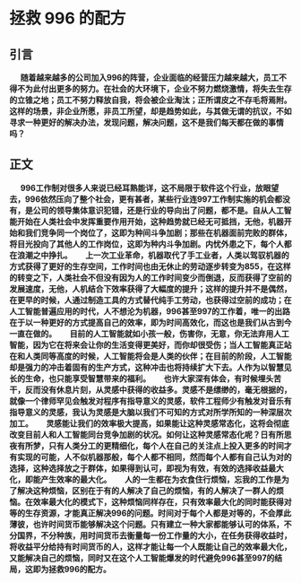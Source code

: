 # 拯救 996 的配方
## 引言
&nbsp;&nbsp;&nbsp;&nbsp;&nbsp;**随着越来越多的公司加入996的阵营，企业面临的经营压力越来越大，员工不得不为此付出更多的努力。在社会的大环境下，企业不努力燃烧激情，将失去生存的立锥之地；员工不努力释放自我，将会被企业淘汰；正所谓皮之不存毛将焉附。这样的场景，非企业所愿，非员工所望，却是趋势如此，与其做无谓的抗议，不如寻求一种更好的解决办法，发现问题，解决问题，这不是我们每天都在做的事情吗？**
## 正文

&nbsp;&nbsp;&nbsp;&nbsp;&nbsp;**996工作制对很多人来说已经耳熟能详，这不局限于软件这个行业，放眼望去，996依然压向了整个社会，更有甚者，某些行业连997工作制实施的机会都没有，是公司的领导集体意识犯错，还是行业的导向出了问题，都不是。自从人工智能开始在人类社会中发挥重要作用开始，这种趋势就已经无可抵挡，无他，机器开始和我们竞争同一个岗位了，这即为种间斗争加剧；那些在机器面前完败的群体，将目光投向了其他人的工作岗位，这即为种内斗争加剧。内忧外患之下，每个人都在浪潮之中挣扎。**
&nbsp;&nbsp;&nbsp;&nbsp;&nbsp;**上一次工业革命，机器取代了手工业者，人类以驾驭机器的方式获得了更好的生存空间，工作时间也由无休止的劳动逐步转变为855，在这样的转变之下，人类社会不但没有因为人的工作时间变少而倒退，反而获得了空前的发展速度，无他，人机结合下效率获得了大幅度的提升；这样的提升并不是偶然，在更早的时候，人通过制造工具的方式替代纯手工劳动，也获得过空前的成功；在人工智能普遍应用的时代，人不想沦为机器，996甚至997的工作着，唯一的出路在于以一种更好的方式提高自己的效率，即为时间高效化，而这也是我们从古到今一直在做的。**
&nbsp;&nbsp;&nbsp;&nbsp;&nbsp;**目前的人工智能就如小孩一般，伤害你，无意，你无法弃用人工智能，因为它在将来会让你的生活变得更美好，而你却很受伤；当人工智能真正站在和人类同等高度的时候，人工智能将会是人类的伙伴；在目前的阶段，人工智能却是强力的冲击着固有的生产方式，这种冲击也将持续扩大下去。人作为以智慧见长的生命，也只能享受智慧带来的福利。**
&nbsp;&nbsp;&nbsp;&nbsp;&nbsp;**也许大家深有体会，有时候埋头苦干，反而没有休息片刻，从灵感中获得的收益多。灵感不是缥缈的，毫无根据的，就像一个律师罕见会触发对程序有指导意义的灵感，软件工程师少有触发对音乐有指导意义的灵感，我认为灵感是大脑以我们不可知的方式对所学所知的一种深层次加工。**
&nbsp;&nbsp;&nbsp;&nbsp;&nbsp;**灵感能让我们的效率极大提高，如果能让这种灵感常态化，这将会彻底改变目前人和人工智能同台竞争加剧的状况。如何让这种灵感常态化呢？日有所思夜有所梦，只有人类分工的更精细化，每个人在自己的关注点上投入更多的时间才有实现的可能，人不似机器那般，每个人都不相同，然而每个人都有自己认为对的选择，这种选择放之于群体，如果得到认可，即视为有效，有效的选择收益最大化，即能产生效率的最大化。**
&nbsp;&nbsp;&nbsp;&nbsp;&nbsp;**人的一生都在为衣食住行烦恼，忘我的工作是为了解决这种烦恼，区别在于有的人解决了自己的烦恼，有的人解决了一群人的烦恼。在效率最大化的模式下，这种烦恼同样存在，只有效率最大化的同时能获得对等的生存资源，才能真正解决996的问题。时间对于每个人都是对等的，不会厚此薄彼，也许时间货币能够解决这个问题。只有建立一种大家都能够认可的体系，不分国界，不分种族，用时间货币去衡量每一份工作量的大小，在任务获得收益时，将收益平分给持有时间货币的人，这样才能让每一个人既能让自己的效率最大化，又能解决自己的烦恼，同时又在这个人工智能爆发的时代避免996甚至997的结局，这即为拯救996的配方。**